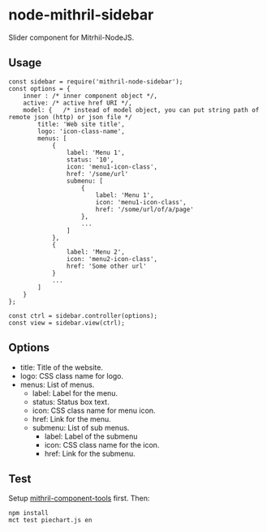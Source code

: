 node-mithril-sidebar
==================================
Slider component for Mitrhil-NodeJS.

Usage
-----
    
    const sidebar = require('mithril-node-sidebar');
    const options = {
        inner : /* inner component object */,
        active: /* active href URI */,
        model: {   /* instead of model object, you can put string path of remote json (http) or json file */
            title: 'Web site title',
            logo: 'icon-class-name',
            menus: [
                {
                    label: 'Menu 1',
                    status: '10',
                    icon: 'menu1-icon-class',
                    href: '/some/url'
                    submenu: [
                        {
                            label: 'Menu 1',
                            icon: 'menu1-icon-class',
                            href: '/some/url/of/a/page'
                        },
                        ...    
                    ]
                },
                {
                    label: 'Menu 2',
                    icon: 'menu2-icon-class',
                    href: 'Some other url'
                }
                ...
            ]
        }
    };

    const ctrl = sidebar.controller(options);
    const view = sidebar.view(ctrl);

Options
-------

* title: Title of the website.
* logo: CSS class name for logo.
* menus: List of menus.
  * label: Label for the menu.
  * status: Status box text.
  * icon: CSS class name for menu icon.
  * href: Link for the menu.
  * submenu: List of sub menus.
    * label: Label of the submenu
    * icon: CSS class name for the icon.
    * href: Link for the submenu.

Test
----
Setup [mithril-component-tools](https://github.com/mithril-components/mitthril-components-tools) first. Then:

    npm install
    mct test piechart.js en
